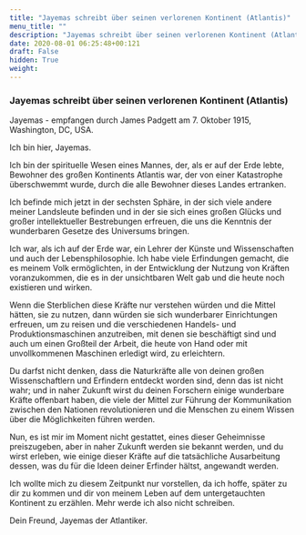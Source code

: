 ```yaml
---
title: "Jayemas schreibt über seinen verlorenen Kontinent (Atlantis)"
menu_title: ""
description: "Jayemas schreibt über seinen verlorenen Kontinent (Atlantis)"
date: 2020-08-01 06:25:48+00:121
draft: False
hidden: True
weight:
---
```

### Jayemas schreibt über seinen verlorenen Kontinent (Atlantis)

Jayemas - empfangen durch James Padgett am 7. Oktober 1915, Washington, DC, USA.

Ich bin hier, Jayemas.

Ich bin der spirituelle Wesen eines Mannes, der, als er auf der Erde lebte, Bewohner des großen Kontinents Atlantis war, der von einer Katastrophe überschwemmt wurde, durch die alle Bewohner dieses Landes ertranken.

Ich befinde mich jetzt in der sechsten Sphäre, in der sich viele andere meiner Landsleute befinden und in der sie sich eines großen Glücks und großer intellektueller Bestrebungen erfreuen, die uns die Kenntnis der wunderbaren Gesetze des Universums bringen.

Ich war, als ich auf der Erde war, ein Lehrer der Künste und Wissenschaften und auch der Lebensphilosophie. Ich habe viele Erfindungen gemacht, die es meinem Volk ermöglichten, in der Entwicklung der Nutzung von Kräften voranzukommen, die es in der unsichtbaren Welt gab und die heute noch existieren und wirken.

Wenn die Sterblichen diese Kräfte nur verstehen würden und die Mittel hätten, sie zu nutzen, dann würden sie sich wunderbarer Einrichtungen erfreuen, um zu reisen und die verschiedenen Handels- und Produktionsmaschinen anzutreiben, mit denen sie beschäftigt sind und auch um einen Großteil der Arbeit, die heute von Hand oder mit unvollkommenen Maschinen erledigt wird, zu erleichtern.

Du darfst nicht denken, dass die Naturkräfte alle von deinen großen Wissenschaftlern und Erfindern entdeckt worden sind, denn das ist nicht wahr; und in naher Zukunft wirst du deinen Forschern einige wunderbare Kräfte offenbart haben, die viele der Mittel zur Führung der Kommunikation zwischen den Nationen revolutionieren und die Menschen zu einem Wissen über die Möglichkeiten führen werden.

Nun, es ist mir im Moment nicht gestattet, eines dieser Geheimnisse preiszugeben, aber in naher Zukunft werden sie bekannt werden, und du wirst erleben, wie einige dieser Kräfte auf die tatsächliche Ausarbeitung dessen, was du für die Ideen deiner Erfinder hältst, angewandt werden.

Ich wollte mich zu diesem Zeitpunkt nur vorstellen, da ich hoffe, später zu dir zu kommen und dir von meinem Leben auf dem untergetauchten Kontinent zu erzählen. Mehr werde ich also nicht schreiben.

Dein Freund, Jayemas der Atlantiker.
